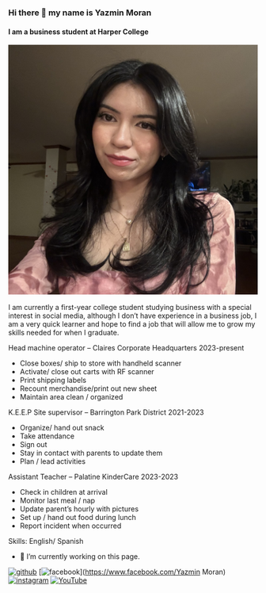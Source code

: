 ### Hi there 👋 my name is Yazmin Moran
#### I am a business student at Harper College
![I am a business student at Harper College](https://github.com/yazmoran28/yazmoran28/blob/main/IMG_9598.jpg)

I am currently a first-year college student studying business with a special interest in social media, although I don’t have experience in a business job, I am a very quick learner and hope to find a job that will allow me to grow my skills needed for when I graduate.   

Head machine operator – Claires Corporate Headquarters
2023-present 
-	Close boxes/ ship to store with handheld scanner 
-	Activate/ close out carts with RF scanner 
-	Print shipping labels 
-	Recount merchandise/print out new sheet 
-	Maintain area clean / organized 

K.E.E.P Site supervisor – Barrington Park District 
2021-2023
-	Organize/ hand out snack
-	Take attendance 
-	Sign out 
-	 Stay in contact with parents to update them 
-	Plan / lead activities

Assistant Teacher – Palatine KinderCare
2023-2023
-	Check in children at arrival
-	Monitor last meal / nap 
-	Update parent’s hourly with pictures 
-	Set up / hand out food during lunch 
-	Report incident when occurred 




Skills: English/ Spanish 

- 🔭 I’m currently working on this page. 


[<img src='https://cdn.jsdelivr.net/npm/simple-icons@3.0.1/icons/github.svg' alt='github' height='40'>](https://github.com/yazmoran28)  [<img src='https://cdn.jsdelivr.net/npm/simple-icons@3.0.1/icons/facebook.svg' alt='facebook' height='40'>](https://www.facebook.com/Yazmin Moran)  [<img src='https://cdn.jsdelivr.net/npm/simple-icons@3.0.1/icons/instagram.svg' alt='instagram' height='40'>](https://www.instagram.com/yazmin._.moran/)  [<img src='https://cdn.jsdelivr.net/npm/simple-icons@3.0.1/icons/youtube.svg' alt='YouTube' height='40'>](https://www.youtube.com/channel/yazminmoran28)  

